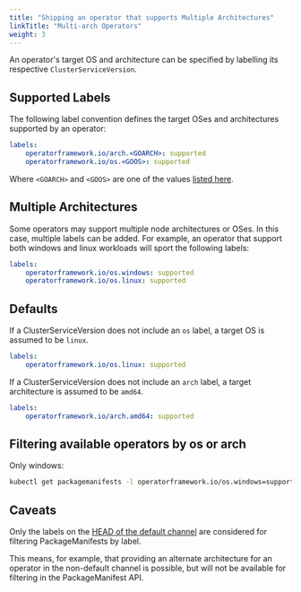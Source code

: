 ```yaml
---
title: "Shipping an operator that supports Multiple Architectures"
linkTitle: "Multi-arch Operators"
weight: 3
---
```


An operator's target OS and architecture can be specified by labelling its respective `ClusterServiceVersion`.

## Supported Labels

The following label convention defines the target OSes and architectures supported by an operator:

```yaml
labels:
    operatorframework.io/arch.<GOARCH>: supported
    operatorframework.io/os.<GOOS>: supported
```

Where `<GOARCH>` and `<GOOS>` are one of the values [listed here](https://github.com/golang/go/blob/master/src/go/build/syslist.go).

## Multiple Architectures

Some operators may support multiple node architectures or OSes. In this case, multiple labels can be added. For example, an operator that support both windows and linux workloads will sport the following labels:

```yaml
labels:
    operatorframework.io/os.windows: supported
    operatorframework.io/os.linux: supported
```

## Defaults

If a ClusterServiceVersion does not include an `os` label, a target OS is assumed to be `linux`.

```yaml
labels:
    operatorframework.io/os.linux: supported
```

If a ClusterServiceVersion does not include an `arch` label, a target architecture is assumed to be `amd64`.

```yaml
labels:
    operatorframework.io/arch.amd64: supported
```

## Filtering available operators by os or arch

Only windows:

```sh
kubectl get packagemanifests -l operatorframework.io/os.windows=supported
```

## Caveats

Only the labels on the [HEAD of the default channel](/docs/glossary/#channel-head) are considered for filtering PackageManifests by label.

This means, for example, that providing an alternate architecture for an operator in the non-default channel is possible, but will not be available for filtering in the PackageManifest API.
